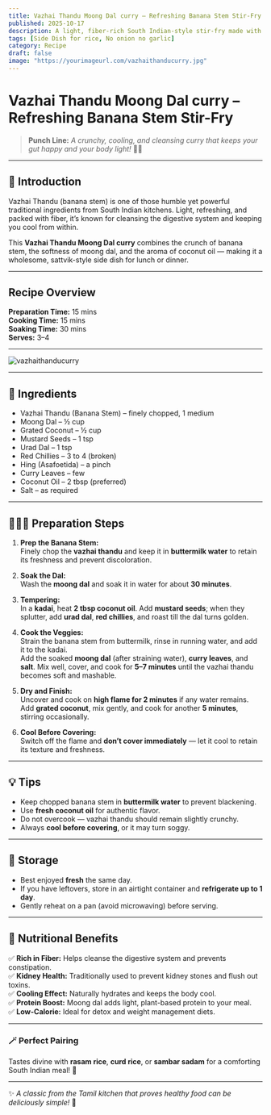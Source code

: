 ```yaml
---
title: Vazhai Thandu Moong Dal curry – Refreshing Banana Stem Stir-Fry  
published: 2025-10-17  
description: A light, fiber-rich South Indian-style stir-fry made with banana stem, moong dal, and coconut — a simple, gut-friendly dish perfect for everyday meals!  
tags: [Side Dish for rice, No onion no garlic]  
category: Recipe  
draft: false  
image: "https://yourimageurl.com/vazhaithanducurry.jpg"
---
```


#  Vazhai Thandu Moong Dal curry – Refreshing Banana Stem Stir-Fry  

> **Punch Line:** _A crunchy, cooling, and cleansing curry that keeps your gut happy and your body light!_ 🌿✨  

---

## 🥥 Introduction  

Vazhai Thandu (banana stem) is one of those humble yet powerful traditional ingredients from South Indian kitchens. Light, refreshing, and packed with fiber, it’s known for cleansing the digestive system and keeping you cool from within.  

This **Vazhai Thandu Moong Dal curry** combines the crunch of banana stem, the softness of moong dal, and the aroma of coconut oil — making it a wholesome, sattvik-style side dish for lunch or dinner.  

---

##  Recipe Overview  

**Preparation Time:** 15 mins  
**Cooking Time:** 15 mins  
**Soaking Time:** 30 mins  
**Serves:** 3–4  

---

![vazhaithanducurry](https://raw.githubusercontent.com/AkshayNarayananB/SollungoMaami/master/images/vazhaithanducurry.jpg)

---
## 📝 Ingredients  

- Vazhai Thandu (Banana Stem) – finely chopped, 1 medium  
- Moong Dal – ½ cup  
- Grated Coconut – ½ cup  
- Mustard Seeds – 1 tsp  
- Urad Dal – 1 tsp  
- Red Chillies – 3 to 4 (broken)  
- Hing (Asafoetida) – a pinch  
- Curry Leaves – few  
- Coconut Oil – 2 tbsp (preferred)  
- Salt – as required  

---

## 👩🏻‍🍳 Preparation Steps  

1. **Prep the Banana Stem:**  
   Finely chop the **vazhai thandu** and keep it in **buttermilk water** to retain its freshness and prevent discoloration.  

2. **Soak the Dal:**  
   Wash the **moong dal** and soak it in water for about **30 minutes**.  

3. **Tempering:**  
   In a **kadai**, heat **2 tbsp coconut oil**. Add **mustard seeds**; when they splutter, add **urad dal**, **red chillies**, and roast till the dal turns golden.  

4. **Cook the Veggies:**  
   Strain the banana stem from buttermilk, rinse in running water, and add it to the kadai.  
   Add the soaked **moong dal** (after straining water), **curry leaves**, and **salt**. Mix well, cover, and cook for **5–7 minutes** until the vazhai thandu becomes soft and mashable.  

5. **Dry and Finish:**  
   Uncover and cook on **high flame for 2 minutes** if any water remains.  
   Add **grated coconut**, mix gently, and cook for another **5 minutes**, stirring occasionally.  

6. **Cool Before Covering:**  
   Switch off the flame and **don’t cover immediately** — let it cool to retain its texture and freshness.  

---

## 💡 Tips  

- Keep chopped banana stem in **buttermilk water** to prevent blackening.  
- Use **fresh coconut oil** for authentic flavor.  
- Do not overcook — vazhai thandu should remain slightly crunchy.  
- Always **cool before covering**, or it may turn soggy.  

---

## 🧊 Storage  

- Best enjoyed **fresh** the same day.  
- If you have leftovers, store in an airtight container and **refrigerate up to 1 day**.  
- Gently reheat on a pan (avoid microwaving) before serving.  

---

## 🌿 Nutritional Benefits  

✅ **Rich in Fiber:** Helps cleanse the digestive system and prevents constipation.  
✅ **Kidney Health:** Traditionally used to prevent kidney stones and flush out toxins.  
✅ **Cooling Effect:** Naturally hydrates and keeps the body cool.  
✅ **Protein Boost:** Moong dal adds light, plant-based protein to your meal.  
✅ **Low-Calorie:** Ideal for detox and weight management diets.  

---

### 🪄 Perfect Pairing  
Tastes divine with **rasam rice**, **curd rice**, or **sambar sadam** for a comforting South Indian meal! 🍛  

---

✨ _A classic from the Tamil kitchen that proves healthy food can be deliciously simple!_ 💚  

